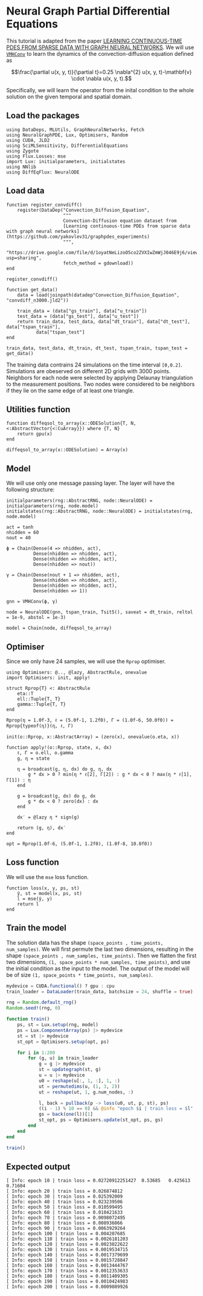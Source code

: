 # Neural Graph Partial Differential Equations

This tutorial is adapted from the paper [LEARNING CONTINUOUS-TIME PDES FROM SPARSE DATA WITH GRAPH NEURAL NETWORKS](https://github.com/yakovlev31/graphpdes_experiments/blob/master/convdiff/train.py).
We will use [`VMHConv`](@ref) to learn the dynamics of the convection-diffusion equation defined as

```math
\frac{\partial u(x, y, t)}{\partial t}=0.25 \nabla^{2} u(x, y, t)-\mathbf{v} \cdot \nabla u(x, y, t).
```

Specifically, we will learn the operator from the inital condition to the whole solution on the given temporal and spatial domain.

## Load the packages

```@example ngpde
using DataDeps, MLUtils, GraphNeuralNetworks, Fetch
using NeuralGraphPDE, Lux, Optimisers, Random
using CUDA, JLD2
using SciMLSensitivity, DifferentialEquations
using Zygote
using Flux.Losses: mse
import Lux: initialparameters, initialstates
using NNlib
using DiffEqFlux: NeuralODE
```

## Load data

```@example ngpde
function register_convdiff()
    register(DataDep("Convection_Diffusion_Equation",
                     """
                     Convection-Diffusion equation dataset from
                     [Learning continuous-time PDEs from sparse data with graph neural networks](https://github.com/yakovlev31/graphpdes_experiments)
                     """,
                     "https://drive.google.com/file/d/1oyatNeLizoO5co2ZVXIwZmWjJ046E9j6/view?usp=sharing",
                     fetch_method = gdownload))
end

register_convdiff()

function get_data()
    data = load(joinpath(datadep"Convection_Diffusion_Equation", "convdiff_n3000.jld2"))

    train_data = (data["gs_train"], data["u_train"])
    test_data = (data["gs_test"], data["u_test"])
    return train_data, test_data, data["dt_train"], data["dt_test"], data["tspan_train"],
           data["tspan_test"]
end

train_data, test_data, dt_train, dt_test, tspan_train, tspan_test = get_data()
```

The training data contrains 24 simulations on the time interval ``[0,0.2]``. Simulations are obeserved on different 2D grids with 3000 points.
Neighbors for each node were selected by applying Delaunay triangulation to the measurement positions. Two nodes were considered to be
neighbors if they lie on the same edge of at least one triangle.

## Utilities function

```@example ngpde
function diffeqsol_to_array(x::ODESolution{T, N, <:AbstractVector{<:CuArray}}) where {T, N}
    return gpu(x)
end

diffeqsol_to_array(x::ODESolution) = Array(x)
```

## Model

We will use only one message passing layer. The layer will have the following structure:

```@example ngpde
initialparameters(rng::AbstractRNG, node::NeuralODE) = initialparameters(rng, node.model)
initialstates(rng::AbstractRNG, node::NeuralODE) = initialstates(rng, node.model)

act = tanh
nhidden = 60
nout = 40

ϕ = Chain(Dense(4 => nhidden, act),
          Dense(nhidden => nhidden, act),
          Dense(nhidden => nhidden, act),
          Dense(nhidden => nout))

γ = Chain(Dense(nout + 1 => nhidden, act),
          Dense(nhidden => nhidden, act),
          Dense(nhidden => nhidden, act),
          Dense(nhidden => 1))

gnn = VMHConv(ϕ, γ)

node = NeuralODE(gnn, tspan_train, Tsit5(), saveat = dt_train, reltol = 1e-9, abstol = 1e-3)

model = Chain(node, diffeqsol_to_array)
```

## Optimiser

Since we only have 24 samples, we will use the `Rprop` optimiser.

```@example ngpde
using Optimisers: @.., @lazy, AbstractRule, onevalue
import Optimisers: init, apply!

struct Rprop{T} <: AbstractRule
    eta::T
    ell::Tuple{T, T}
    gamma::Tuple{T, T}
end

Rprop(η = 1.0f-3, ℓ = (5.0f-1, 1.2f0), Γ = (1.0f-6, 50.0f0)) = Rprop{typeof(η)}(η, ℓ, Γ)

init(o::Rprop, x::AbstractArray) = (zero(x), onevalue(o.eta, x))

function apply!(o::Rprop, state, x, dx)
    ℓ, Γ = o.ell, o.gamma
    g, η = state

    η = broadcast(g, η, dx) do g, η, dx
        g * dx > 0 ? min(η * ℓ[2], Γ[2]) : g * dx < 0 ? max(η * ℓ[1], Γ[1]) : η
    end

    g = broadcast(g, dx) do g, dx
        g * dx < 0 ? zero(dx) : dx
    end

    dx′ = @lazy η * sign(g)

    return (g, η), dx′
end

opt = Rprop(1.0f-6, (5.0f-1, 1.2f0), (1.0f-8, 10.0f0))
```

## Loss function

We will use the `mse` loss function.

```@example ngpde
function loss(x, y, ps, st)
    ŷ, st = model(x, ps, st)
    l = mse(ŷ, y)
    return l
end
```

## Train the model

The solution data has the shape `(space_points , time_points, num_samples)`. We will first permute the last two dimensions, resulting in the shape `(space_points , num_samples, time_points)`.
Then we flatten the first two dimensions, `(1, space_points * num_samples, time_points)`, and use the initial condition as the input to the model.
The output of the model will be of size `(1, space_points * time_points, num_samples)`.

```julia
mydevice = CUDA.functional() ? gpu : cpu
train_loader = DataLoader(train_data, batchsize = 24, shuffle = true)

rng = Random.default_rng()
Random.seed!(rng, 0)

function train()
    ps, st = Lux.setup(rng, model)
    ps = Lux.ComponentArray(ps) |> mydevice
    st = st |> mydevice
    st_opt = Optimisers.setup(opt, ps)

    for i in 1:200
        for (g, u) in train_loader
            g = g |> mydevice
            st = updategraph(st, g)
            u = u |> mydevice
            u0 = reshape(u[:, 1, :], 1, :)
            ut = permutedims(u, (1, 3, 2))
            ut = reshape(ut, 1, g.num_nodes, :)

            l, back = pullback(p -> loss(u0, ut, p, st), ps)
            ((i - 1) % 10 == 0) && @info "epoch $i | train loss = $l"
            gs = back(one(l))[1]
            st_opt, ps = Optimisers.update(st_opt, ps, gs)
        end
    end
end

train()
```

## Expected output

```
[ Info: epoch 10 | train loss = 0.02720912251427  0.53685   0.425613  0.71604
[ Info: epoch 20 | train loss = 0.026874812
[ Info: epoch 30 | train loss = 0.025392009
[ Info: epoch 40 | train loss = 0.023239506
[ Info: epoch 50 | train loss = 0.010599495
[ Info: epoch 60 | train loss = 0.010421633
[ Info: epoch 70 | train loss = 0.0098072495
[ Info: epoch 80 | train loss = 0.008936066
[ Info: epoch 90 | train loss = 0.0063929264
[ Info: epoch 100 | train loss = 0.004207685
[ Info: epoch 110 | train loss = 0.0026181203
[ Info: epoch 120 | train loss = 0.0023022622
[ Info: epoch 130 | train loss = 0.0019534715
[ Info: epoch 140 | train loss = 0.0017379699
[ Info: epoch 150 | train loss = 0.0015728847
[ Info: epoch 160 | train loss = 0.0013444767
[ Info: epoch 170 | train loss = 0.0012353633
[ Info: epoch 180 | train loss = 0.0011409305
[ Info: epoch 190 | train loss = 0.0010424983
[ Info: epoch 200 | train loss = 0.0009809926
```
